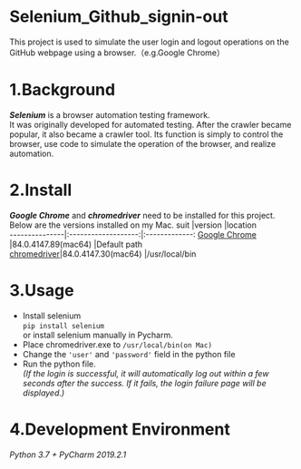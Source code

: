 # Selenium_Github_signin-out

 This project is used to simulate the user login and logout operations on the GitHub webpage using a browser.（e.g.Google Chrome）
 
# 1.Background
***Selenium*** is a browser automation testing framework.  
It was originally developed for automated testing. After the crawler became popular, it also became a crawler tool. Its function is simply to control the browser, use code to simulate the operation of the browser, and realize automation.

# 2.Install
***Google Chrome*** and ***chromedriver*** need to be installed for this project.  
Below are the versions installed on my Mac.
suit           |version              |location       
---------------|:-------------------:|:-------------:
[Google Chrome](https://www.google.com/intl/zh-CN/chrome/)  |84.0.4147.89(mac64)  |Default path   
[chromedriver](http://chromedriver.chromium.org/downloads)|84.0.4147.30(mac64)  |/usr/local/bin 

# 3.Usage
* Install selenium   
  ```pip install selenium```   
  or install selenium manually in Pycharm.
* Place chromedriver.exe to `/usr/local/bin(on Mac)`
* Change the `'user'` and `'password'` field in the python file
* Run the python file.  
*(If the login is successful, it will automatically log out within a few seconds after the success. If it fails, the login failure page will be displayed.)*

# 4.Development Environment
*Python 3.7 + PyCharm 2019.2.1*
